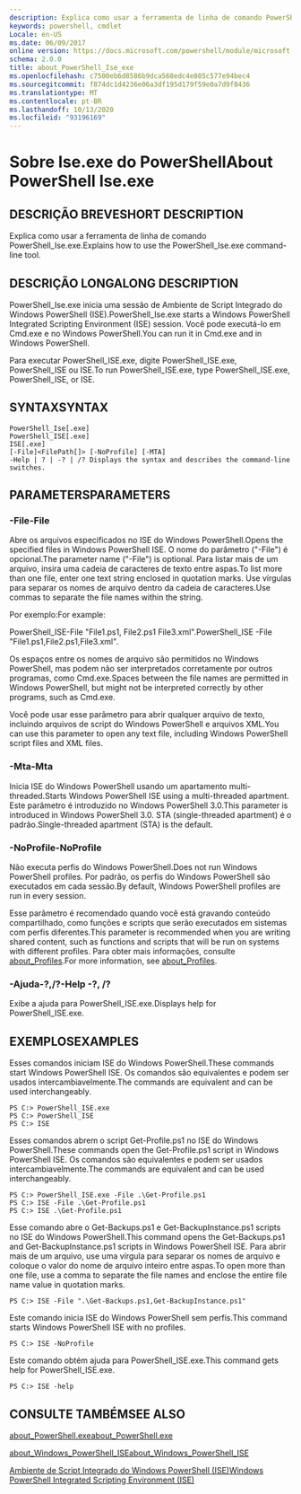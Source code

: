 ```yaml
---
description: Explica como usar a ferramenta de linha de comando PowerShell_Ise.exe.
keywords: powershell, cmdlet
Locale: en-US
ms.date: 06/09/2017
online version: https://docs.microsoft.com/powershell/module/microsoft.powershell.core/about/about_powershell_ise_exe?view=powershell-5.1&WT.mc_id=ps-gethelp
schema: 2.0.0
title: about_PowerShell_Ise_exe
ms.openlocfilehash: c7500eb6d8586b9dca568edc4e805c577e94bec4
ms.sourcegitcommit: f874dc1d4236e06a3df195d179f59e0a7d9f8436
ms.translationtype: MT
ms.contentlocale: pt-BR
ms.lasthandoff: 10/13/2020
ms.locfileid: "93196169"
---
```

# <a name="about-powershell-iseexe"></a><span data-ttu-id="bb8ad-104">Sobre Ise.exe do PowerShell</span><span class="sxs-lookup"><span data-stu-id="bb8ad-104">About PowerShell Ise.exe</span></span>

## <a name="short-description"></a><span data-ttu-id="bb8ad-105">DESCRIÇÃO BREVE</span><span class="sxs-lookup"><span data-stu-id="bb8ad-105">SHORT DESCRIPTION</span></span>

<span data-ttu-id="bb8ad-106">Explica como usar a ferramenta de linha de comando PowerShell_Ise.exe.</span><span class="sxs-lookup"><span data-stu-id="bb8ad-106">Explains how to use the PowerShell_Ise.exe command-line tool.</span></span>

## <a name="long-description"></a><span data-ttu-id="bb8ad-107">DESCRIÇÃO LONGA</span><span class="sxs-lookup"><span data-stu-id="bb8ad-107">LONG DESCRIPTION</span></span>

<span data-ttu-id="bb8ad-108">PowerShell_Ise.exe inicia uma sessão de Ambiente de Script Integrado do Windows PowerShell (ISE).</span><span class="sxs-lookup"><span data-stu-id="bb8ad-108">PowerShell_Ise.exe starts a Windows PowerShell Integrated Scripting Environment (ISE) session.</span></span> <span data-ttu-id="bb8ad-109">Você pode executá-lo em Cmd.exe e no Windows PowerShell.</span><span class="sxs-lookup"><span data-stu-id="bb8ad-109">You can run it in Cmd.exe and in Windows PowerShell.</span></span>

<span data-ttu-id="bb8ad-110">Para executar PowerShell_ISE.exe, digite PowerShell_ISE.exe, PowerShell_ISE ou ISE.</span><span class="sxs-lookup"><span data-stu-id="bb8ad-110">To run PowerShell_ISE.exe, type PowerShell_ISE.exe, PowerShell_ISE, or ISE.</span></span>

## <a name="syntax"></a><span data-ttu-id="bb8ad-111">SYNTAX</span><span class="sxs-lookup"><span data-stu-id="bb8ad-111">SYNTAX</span></span>

```
PowerShell_Ise[.exe]
PowerShell_ISE[.exe]
ISE[.exe]
[-File]<FilePath[]> [-NoProfile] [-MTA]
-Help | ? | -? | /? Displays the syntax and describes the command-line switches.
```

## <a name="parameters"></a><span data-ttu-id="bb8ad-112">PARAMETERS</span><span class="sxs-lookup"><span data-stu-id="bb8ad-112">PARAMETERS</span></span>

### <a name="-file"></a><span data-ttu-id="bb8ad-113">-File</span><span class="sxs-lookup"><span data-stu-id="bb8ad-113">-File</span></span>

<span data-ttu-id="bb8ad-114">Abre os arquivos especificados no ISE do Windows PowerShell.</span><span class="sxs-lookup"><span data-stu-id="bb8ad-114">Opens the specified files in Windows PowerShell ISE.</span></span> <span data-ttu-id="bb8ad-115">O nome do parâmetro ("-File") é opcional.</span><span class="sxs-lookup"><span data-stu-id="bb8ad-115">The parameter name ("-File") is optional.</span></span> <span data-ttu-id="bb8ad-116">Para listar mais de um arquivo, insira uma cadeia de caracteres de texto entre aspas.</span><span class="sxs-lookup"><span data-stu-id="bb8ad-116">To list more than one file, enter one text string enclosed in quotation marks.</span></span> <span data-ttu-id="bb8ad-117">Use vírgulas para separar os nomes de arquivo dentro da cadeia de caracteres.</span><span class="sxs-lookup"><span data-stu-id="bb8ad-117">Use commas to separate the file names within the string.</span></span>

<span data-ttu-id="bb8ad-118">Por exemplo:</span><span class="sxs-lookup"><span data-stu-id="bb8ad-118">For example:</span></span>

<span data-ttu-id="bb8ad-119">PowerShell_ISE-File "File1.ps1, File2.ps1 File3.xml".</span><span class="sxs-lookup"><span data-stu-id="bb8ad-119">PowerShell_ISE -File "File1.ps1,File2.ps1,File3.xml".</span></span>

<span data-ttu-id="bb8ad-120">Os espaços entre os nomes de arquivo são permitidos no Windows PowerShell, mas podem não ser interpretados corretamente por outros programas, como Cmd.exe.</span><span class="sxs-lookup"><span data-stu-id="bb8ad-120">Spaces between the file names are permitted in Windows PowerShell, but might not be interpreted correctly by other programs, such as Cmd.exe.</span></span>

<span data-ttu-id="bb8ad-121">Você pode usar esse parâmetro para abrir qualquer arquivo de texto, incluindo arquivos de script do Windows PowerShell e arquivos XML.</span><span class="sxs-lookup"><span data-stu-id="bb8ad-121">You can use this parameter to open any text file, including Windows PowerShell script files and XML files.</span></span>

### <a name="-mta"></a><span data-ttu-id="bb8ad-122">-Mta</span><span class="sxs-lookup"><span data-stu-id="bb8ad-122">-Mta</span></span>

<span data-ttu-id="bb8ad-123">Inicia ISE do Windows PowerShell usando um apartamento multi-threaded.</span><span class="sxs-lookup"><span data-stu-id="bb8ad-123">Starts Windows PowerShell ISE using a multi-threaded apartment.</span></span> <span data-ttu-id="bb8ad-124">Este parâmetro é introduzido no Windows PowerShell 3.0.</span><span class="sxs-lookup"><span data-stu-id="bb8ad-124">This parameter is introduced in Windows PowerShell 3.0.</span></span> <span data-ttu-id="bb8ad-125">STA (single-threaded apartment) é o padrão.</span><span class="sxs-lookup"><span data-stu-id="bb8ad-125">Single-threaded apartment (STA) is the default.</span></span>

### <a name="-noprofile"></a><span data-ttu-id="bb8ad-126">-NoProfile</span><span class="sxs-lookup"><span data-stu-id="bb8ad-126">-NoProfile</span></span>

<span data-ttu-id="bb8ad-127">Não executa perfis do Windows PowerShell.</span><span class="sxs-lookup"><span data-stu-id="bb8ad-127">Does not run Windows PowerShell profiles.</span></span> <span data-ttu-id="bb8ad-128">Por padrão, os perfis do Windows PowerShell são executados em cada sessão.</span><span class="sxs-lookup"><span data-stu-id="bb8ad-128">By default, Windows PowerShell profiles are run in every session.</span></span>

<span data-ttu-id="bb8ad-129">Esse parâmetro é recomendado quando você está gravando conteúdo compartilhado, como funções e scripts que serão executados em sistemas com perfis diferentes.</span><span class="sxs-lookup"><span data-stu-id="bb8ad-129">This parameter is recommended when you are writing shared content, such as functions and scripts that will be run on systems with different profiles.</span></span>
<span data-ttu-id="bb8ad-130">Para obter mais informações, consulte [about_Profiles](about_Profiles.md).</span><span class="sxs-lookup"><span data-stu-id="bb8ad-130">For more information, see [about_Profiles](about_Profiles.md).</span></span>

### <a name="-help---"></a><span data-ttu-id="bb8ad-131">-Ajuda-?,/?</span><span class="sxs-lookup"><span data-stu-id="bb8ad-131">-Help -?, /?</span></span>

<span data-ttu-id="bb8ad-132">Exibe a ajuda para PowerShell_ISE.exe.</span><span class="sxs-lookup"><span data-stu-id="bb8ad-132">Displays help for PowerShell_ISE.exe.</span></span>

## <a name="examples"></a><span data-ttu-id="bb8ad-133">EXEMPLOS</span><span class="sxs-lookup"><span data-stu-id="bb8ad-133">EXAMPLES</span></span>

<span data-ttu-id="bb8ad-134">Esses comandos iniciam ISE do Windows PowerShell.</span><span class="sxs-lookup"><span data-stu-id="bb8ad-134">These commands start Windows PowerShell ISE.</span></span> <span data-ttu-id="bb8ad-135">Os comandos são equivalentes e podem ser usados intercambiavelmente.</span><span class="sxs-lookup"><span data-stu-id="bb8ad-135">The commands are equivalent and can be used interchangeably.</span></span>

```
PS C:> PowerShell_ISE.exe
PS C:> PowerShell_ISE
PS C:> ISE
```

<span data-ttu-id="bb8ad-136">Esses comandos abrem o script Get-Profile.ps1 no ISE do Windows PowerShell.</span><span class="sxs-lookup"><span data-stu-id="bb8ad-136">These commands open the Get-Profile.ps1 script in Windows PowerShell ISE.</span></span>
<span data-ttu-id="bb8ad-137">Os comandos são equivalentes e podem ser usados intercambiavelmente.</span><span class="sxs-lookup"><span data-stu-id="bb8ad-137">The commands are equivalent and can be used interchangeably.</span></span>

```
PS C:> PowerShell_ISE.exe -File .\Get-Profile.ps1
PS C:> ISE -File .\Get-Profile.ps1
PS C:> ISE .\Get-Profile.ps1
```

<span data-ttu-id="bb8ad-138">Esse comando abre o Get-Backups.ps1 e Get-BackupInstance.ps1 scripts no ISE do Windows PowerShell.</span><span class="sxs-lookup"><span data-stu-id="bb8ad-138">This command opens the Get-Backups.ps1 and Get-BackupInstance.ps1 scripts in Windows PowerShell ISE.</span></span> <span data-ttu-id="bb8ad-139">Para abrir mais de um arquivo, use uma vírgula para separar os nomes de arquivo e coloque o valor do nome de arquivo inteiro entre aspas.</span><span class="sxs-lookup"><span data-stu-id="bb8ad-139">To open more than one file, use a comma to separate the file names and enclose the entire file name value in quotation marks.</span></span>

```
PS C:> ISE -File ".\Get-Backups.ps1,Get-BackupInstance.ps1"
```

<span data-ttu-id="bb8ad-140">Este comando inicia ISE do Windows PowerShell sem perfis.</span><span class="sxs-lookup"><span data-stu-id="bb8ad-140">This command starts Windows PowerShell ISE with no profiles.</span></span>

```
PS C:> ISE -NoProfile
```

<span data-ttu-id="bb8ad-141">Este comando obtém ajuda para PowerShell_ISE.exe.</span><span class="sxs-lookup"><span data-stu-id="bb8ad-141">This command gets help for PowerShell_ISE.exe.</span></span>

```
PS C:> ISE -help
```

## <a name="see-also"></a><span data-ttu-id="bb8ad-142">CONSULTE TAMBÉM</span><span class="sxs-lookup"><span data-stu-id="bb8ad-142">SEE ALSO</span></span>

[<span data-ttu-id="bb8ad-143">about_PowerShell.exe</span><span class="sxs-lookup"><span data-stu-id="bb8ad-143">about_PowerShell.exe</span></span>](about_PowerShell_exe.md)

[<span data-ttu-id="bb8ad-144">about_Windows_PowerShell_ISE</span><span class="sxs-lookup"><span data-stu-id="bb8ad-144">about_Windows_PowerShell_ISE</span></span>](about_Windows_PowerShell_ISE.md)

[<span data-ttu-id="bb8ad-145">Ambiente de Script Integrado do Windows PowerShell (ISE)</span><span class="sxs-lookup"><span data-stu-id="bb8ad-145">Windows PowerShell Integrated Scripting Environment (ISE)</span></span>](/powershell/scripting/windows-powershell/ise/introducing-the-windows-powershell-ise)
